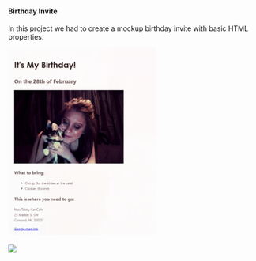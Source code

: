 <h4>Birthday Invite</h4>
<p>In this project we had to create a mockup birthday invite with basic HTML properties.</p>
<a href="https://marisavertz.github.io/Birthday-Invite-HTML-practice/">
  <img src="https://raw.githubusercontent.com/MarisaVertz/Birthday-Invite-HTML-practice/refs/heads/main/images/birthday--invite.png" width="300">
</a>
<br><br>
<a href="https://marisavertz.github.io/Birthday-Invite-HTML-practice/">
  <img src="https://badgen.net/badge/View%20Project/pink">
</a>